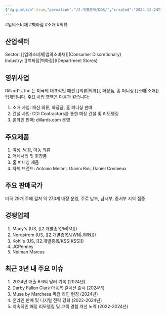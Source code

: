 ```yaml
---
{"dg-publish":true,"permalink":"/2.개별종목/DDS/","created":"2024-12-24T21:26:05.698+09:00","updated":"2025-06-03T20:05:58.659+09:00"}
---
```


#임의소비재 #백화점 #소매 #의류 

## 산업섹터

Sector: [[임의소비재\|임의소비재]](Consumer Discretionary)  
Industry: [[백화점\|백화점]](Department Stores)

## 영위사업

Dillard's, Inc.는 미국의 대표적인 패션 [[의류\|의류]], 화장품, 홈 퍼니싱 [[소매\|소매]]업체입니다. 주요 사업 영역은 다음과 같습니다:

1. 소매 사업: 패션 의류, 화장품, 홈 퍼니싱 판매
2. 건설 사업: CDI Contractors를 통한 매장 건설 및 리모델링
3. 온라인 판매: dillards.com 운영

## 주요제품

1. 여성, 남성, 아동 의류
2. 액세서리 및 화장품
3. 홈 퍼니싱 제품
4. 자체 브랜드: Antonio Melani, Gianni Bini, Daniel Cremieux

## 주요 판매국가

미국 29개 주에 걸쳐 약 273개 매장 운영, 주로 남부, 남서부, 중서부 지역 집중

## 경쟁업체

1. Macy's (US, [[2.개별종목/M\|M]])
2. Nordstrom (US, [[2.개별종목/JWN\|JWN]])
3. Kohl's (US, [[2.개별종목/KSS\|KSS]])
4. JCPenney
5. Neiman Marcus

## 최근 3년 내 주요 이슈

1. 2024년 매출 6.6억 달러 기록 (2024년)
2. Darby Fallon Clark 아동복 컬렉션 출시 (2024년)
3. Muse by Marchesa 독점 라인 런칭 (2024년)
4. 온라인 판매 및 디지털 전략 강화 (2022-2024년)
5. 지속적인 매장 리모델링 및 고객 경험 개선 노력 (2022-2024년)